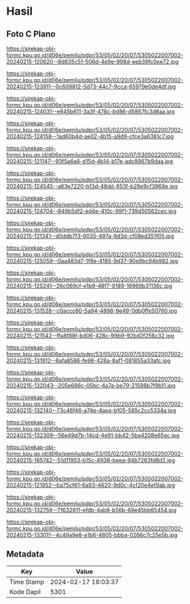 # Hasil

## Foto C Plano

https://sirekap-obj-formc.kpu.go.id/d06e/pemilu/pdpr/53/05/02/20/07/5305022007002-20240215-120620--8d835c51-506d-4e9e-998d-eeb39fc0ee72.jpg

https://sirekap-obj-formc.kpu.go.id/d06e/pemilu/pdpr/53/05/02/20/07/5305022007002-20240215-123911--0c609812-5d73-44c7-9cca-65979e0de4df.jpg

https://sirekap-obj-formc.kpu.go.id/d06e/pemilu/pdpr/53/05/02/20/07/5305022007002-20240215-124031--e845b611-3a3f-478c-bd86-d5867fc3d8aa.jpg

https://sirekap-obj-formc.kpu.go.id/d06e/pemilu/pdpr/53/05/02/20/07/5305022007002-20240215-124158--1ad60b4d-ae02-4b15-a9d9-cfce3a6381c7.jpg

https://sirekap-obj-formc.kpu.go.id/d06e/pemilu/pdpr/53/05/02/20/07/5305022007002-20240215-121147--93f5a6a6-d15d-4b14-b17e-adc8967b9daa.jpg

https://sirekap-obj-formc.kpu.go.id/d06e/pemilu/pdpr/53/05/02/20/07/5305022007002-20240215-124545--a63e7220-b13d-48dd-853f-b28e9cf3968e.jpg

https://sirekap-obj-formc.kpu.go.id/d06e/pemilu/pdpr/53/05/02/20/07/5305022007002-20240215-124704--849b5df2-ed4e-410c-99f1-739d50562cec.jpg

https://sirekap-obj-formc.kpu.go.id/d06e/pemilu/pdpr/53/05/02/20/07/5305022007002-20240215-121341--d0ddb7f3-6035-497a-9d3d-cf08ed351f05.jpg

https://sirekap-obj-formc.kpu.go.id/d06e/pemilu/pdpr/53/05/02/20/07/5305022007002-20240215-125059--0aa483d7-1f8e-4185-9d37-90e9bc94b982.jpg

https://sirekap-obj-formc.kpu.go.id/d06e/pemilu/pdpr/53/05/02/20/07/5305022007002-20240215-125241--26c069cf-e1b9-48f7-9189-16969b31136c.jpg

https://sirekap-obj-formc.kpu.go.id/d06e/pemilu/pdpr/53/05/02/20/07/5305022007002-20240215-131528--c0accc60-5a94-4898-9e49-0db0ffe50760.jpg

https://sirekap-obj-formc.kpu.go.id/d06e/pemilu/pdpr/53/05/02/20/07/5305022007002-20240215-121542--ffa8f88f-bd06-428c-99b9-92bd2f256c32.jpg

https://sirekap-obj-formc.kpu.go.id/d06e/pemilu/pdpr/53/05/02/20/07/5305022007002-20240215-131912--6afa8586-fe98-428a-8af1-081855a33afc.jpg

https://sirekap-obj-formc.kpu.go.id/d06e/pemilu/pdpr/53/05/02/20/07/5305022007002-20240215-132043--205e686c-05bc-4a7a-be79-21598b7f9b11.jpg

https://sirekap-obj-formc.kpu.go.id/d06e/pemilu/pdpr/53/05/02/20/07/5305022007002-20240215-132140--73c46f46-a74e-4aea-b105-585c2cc5334a.jpg

https://sirekap-obj-formc.kpu.go.id/d06e/pemilu/pdpr/53/05/02/20/07/5305022007002-20240215-132309--56e49d7b-14cd-4e91-bb42-5ba4208e65ec.jpg

https://sirekap-obj-formc.kpu.go.id/d06e/pemilu/pdpr/53/05/02/20/07/5305022007002-20240215-165742--51d11953-b15c-4938-beea-94b7263fd8d2.jpg

https://sirekap-obj-formc.kpu.go.id/d06e/pemilu/pdpr/53/05/02/20/07/5305022007002-20240215-121952--ba75cf61-6a93-4620-9d0c-4cf20e4ef9ab.jpg

https://sirekap-obj-formc.kpu.go.id/d06e/pemilu/pdpr/53/05/02/20/07/5305022007002-20240215-132758--71632811-efdb-4ab8-b56b-69e45bb65454.jpg

https://sirekap-obj-formc.kpu.go.id/d06e/pemilu/pdpr/53/05/02/20/07/5305022007002-20240215-133011--4c49a9e8-e1b6-4805-bbba-0266c7c25e5b.jpg


## Metadata

| Key        | Value               |
| ---------- | ------------------- |
| Time Stamp | 2024-02-17 18:03:37 |
| Kode Dapil | 5301                |




